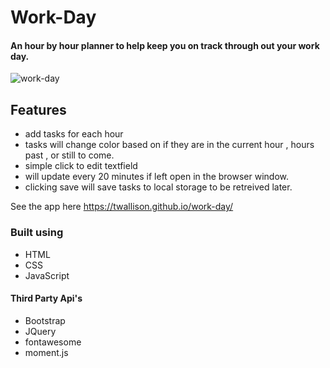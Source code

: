 # Work-Day

#### An hour by hour planner to help keep you on track through out your work day.

![work-day](https://user-images.githubusercontent.com/87498548/131248152-8a7d5a1f-38c5-4cf6-a633-66a122e81fcc.PNG)

## Features 
- add tasks for each hour
- tasks will change color based on if they are in the current hour , hours past , or still to come.
- simple click to edit textfield
- will update every 20 minutes if left open in the browser window.
- clicking save will save tasks to local storage to be retreived later.

See the app here  https://twallison.github.io/work-day/


### Built using 

- HTML
- CSS
- JavaScript

#### Third Party Api's

- Bootstrap
- JQuery
- fontawesome
- moment.js
